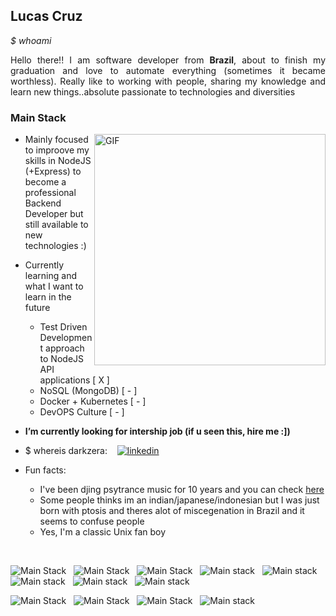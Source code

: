 ## Lucas Cruz 
<div style="text-align: justify"> 
<i>$ whoami</i>

Hello there!! I am software developer from <b>Brazil</b>, about to finish my graduation and love to automate everything (sometimes it became worthless). Really like to working with people, sharing my knowledge and learn new things..absolute passionate to technologies and diversities 
</div>

### Main Stack
<p>
<img align="right" height="370px" weigth="800" alt="GIF" src="https://1.bp.blogspot.com/-0kVmoHbtTFs/XPFj4MFsjYI/AAAAAAAATNE/HguTl9cqnpwTSImqTQ7V8bV5alXRuSeEgCLcBGAs/s1600/linuxtuxman_.gif" />

 </p>

- Mainly focused to improove my skills in NodeJS (+Express) to become a professional Backend Developer but still available to new technologies :)

- Currently learning and what I want to learn in the future
    - Test Driven Development approach to NodeJS API applications [ X ]
    - NoSQL (MongoDB) [ - ]
    - Docker + Kubernetes [ - ]
    - DevOPS Culture [ - ]

- <b> I’m currently looking for intership job (if u seen this, hire me :]) </b>

- $ whereis darkzera: &nbsp; &nbsp;[![linkedin](https://img.shields.io/badge/LinkedIn-0077B5?style=for-the-badge&logo=linkedin&logoColor=white)](https://www.linkedin.com/in/lucas-cruz92/)
- Fun facts: 
  - I've been djing psytrance music for 10 years and you can check [here](https://soundcloud.com/djzooi)
  - Some people thinks im an indian/japanese/indonesian but I was just born with ptosis and theres alot of miscegenation in Brazil and it seems to confuse people 
  - Yes, I'm a classic Unix fan boy
<p>
 <br>
</p>

![Main Stack ](https://img.shields.io/badge/TypeScript-007ACC?style=for-the-badge&logo=typescript&logoColor=white)
 &nbsp; 
![Main Stack ](https://img.shields.io/badge/Node.js-43853D?style=for-the-badge&logo=node.js&logoColor=white)
 &nbsp; 
![Main Stack ](https://img.shields.io/badge/Express.js-000000?style=for-the-badge&logo=express&logoColor=white)
 &nbsp;
 ![Main stack ](https://img.shields.io/badge/MySQL-00000F?style=for-the-badge&logo=mysql&logoColor=white)
 &nbsp;
 ![Main stack ](https://img.shields.io/badge/Jest-C21325?style=for-the-badge&logo=jest&logoColor=white)
 &nbsp;
 ![Main stack ](https://img.shields.io/badge/Java-ED8B00?style=for-the-badge&logo=java&logoColor=white)
 &nbsp;
 ![Main stack ](https://img.shields.io/badge/Shell_Script-121011?style=for-the-badge&logo=gnu-bash&logoColor=white)
 &nbsp;
 ![Main stack ](https://img.shields.io/badge/Angular-DD0031?style=for-the-badge&logo=angular&logoColor=white)
 &nbsp;

![Main Stack ](https://img.shields.io/badge/VIM-%2311AB00.svg?&style=for-the-badge&logo=vim&logoColor=white)
 &nbsp;
![Main Stack ](https://img.shields.io/badge/Linux-FCC624?style=for-the-badge&logo=linux&logoColor=black)
 &nbsp;
![Main Stack ](https://img.shields.io/badge/Docker-2CA5E0?style=for-the-badge&logo=docker&logoColor=white)
 &nbsp;
 ![Main stack ](https://img.shields.io/badge/Git-F05032?style=for-the-badge&logo=git&logoColor=white)
 &nbsp;
